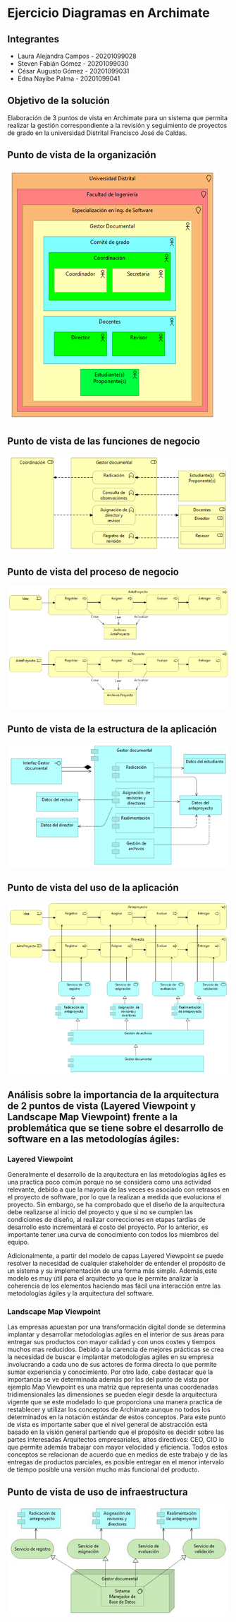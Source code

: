 # Ejercicio Diagramas en Archimate

## Integrantes
* Laura Alejandra Campos - 20201099028
* Steven Fabián Gómez - 20201099030
* César Augusto Gómez - 20201099031
* Edna Nayibe Palma - 20201099041

## Objetivo de la solución
Elaboración de 3 puntos de vista en Archimate para un sistema que permita realizar la gestión correspondiente a la revisión y seguimiento de proyectos de grado en la universidad Distrital Francisco José de Caldas.

## Punto de vista de la organización
![organización](imagenes/organizacion.bmp)

## Punto de vista de las funciones de negocio
![funciones](imagenes/funcionesNegocio.bmp)

## Punto de vista del proceso de negocio
![funciones](imagenes/procesos.jpeg)

## Punto de vista de la estructura de la aplicación
![funciones](imagenes/estructura_aplicacion.bmp)

## Punto de vista del uso de la aplicación
![funciones](imagenes/uso_aplicacion.bmp)

## Análisis sobre la importancia de la arquitectura de 2 puntos de vista (Layered Viewpoint y Landscape Map Viewpoint) frente a la problemática que se tiene sobre el desarrollo de software en a las metodologías ágiles:

### Layered Viewpoint
Generalmente el desarrollo de la arquitectura en las metodologías ágiles es una practica poco común porque no se considera como una actividad relevante, debido a que la mayoría de las veces es asociado con retrasos en el proyecto de software, por lo que la realizan a medida que evoluciona el proyecto. Sin embargo, se ha comprobado que el diseño de la arquitectura debe realizarse al inicio del proyecto y que si no se cumplen las condiciones de diseño, al realizar correcciones en etapas tardías de desarrollo esto incrementará el costo del proyecto. Por lo anterior, es importante tener una curva de conocimiento con todos los miembros del equipo.

Adicionalmente, a partir del modelo de capas Layered Viewpoint se puede resolver la necesidad de cualquier stakeholder de entender el propósito de un sistema y su implementación de una forma más simple. Además,este modelo es muy útil para el arquitecto ya que le permite analizar la coherencia de los elementos haciendo mas fácil una interacción entre las metodologías ágiles y la arquitectura del software.

### Landscape Map Viewpoint
Las empresas apuestan por una transformación digital donde se determina implantar y desarrollar metodologías agiles en el interior de sus áreas para entregar sus productos con mayor calidad y con unos costes y tiempos muchos mas reducidos. 
Debido a la carencia de mejores prácticas se crea la necesidad de buscar e implantar metodologías agiles en su empresa involucrando a cada uno de sus actores de forma directa lo que permite sumar experiencia y conocimiento.
Por otro lado, cabe destacar que la importancia se ve determinada además por los del punto de vista por ejemplo Map Viewpoint es una matriz que representa unas coordenadas tridimensionales las dimensiones se pueden elegir desde la arquitectura vigente que se este modelado lo que proporciona una manera practica de restablecer y utilizar los conceptos de Archimate aunque no todos los determinados en la notación estándar de estos conceptos. 
Para este punto de vista es importante saber que el nivel general de abstracción está basado en la visión general partiendo que el propósito es decidir sobre las partes interesadas Arquitectos empresariales, altos directivos: CEO, CIO lo que permite además trabajar con mayor velocidad y eficiencia. 
Todos estos conceptos se relacionan de acuerdo que en medios de este trabajo y de las entregas de productos parciales, es posible entregar en el menor intervalo de tiempo posible una versión mucho más funcional del producto.

## Punto de vista de uso de infraestructura
![funciones](imagenes/InfrastructureUsage.jpg)
